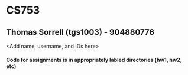 # CS753

## Thomas Sorrell (tgs1003) - 904880776
<Add name, username, and IDs here>

#### Code for assignments is in appropriately labled directories (hw1, hw2, etc)

